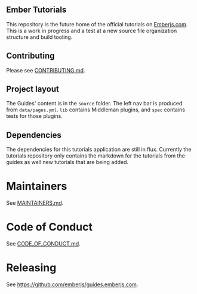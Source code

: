 ## Ember Tutorials

This repository is the future home of the official tutorials on [Emberjs.com](https://emberjs.com).
This is a work in progress and a test at a new source file organization structure and build tooling.

## Contributing

Please see [CONTRIBUTING.md](CONTRIBUTING.md).

## Project layout

The Guides' content is in the `source` folder. The left nav bar is produced from
`data/pages.yml`. `lib` contains Middleman plugins, and `spec` contains tests
for those plugins.

## Dependencies

The dependencies for this tutorials application are still in flux.
Currently the tutorials repository only contains the markdown for the tutorials from the guides as well new tutorials that are being added.

# Maintainers

See [MAINTAINERS.md](MAINTAINERS.md).

# Code of Conduct

See [CODE_OF_CONDUCT.md](CODE_OF_CONDUCT.md).

# Releasing

See https://github.com/emberjs/guides.emberjs.com.
